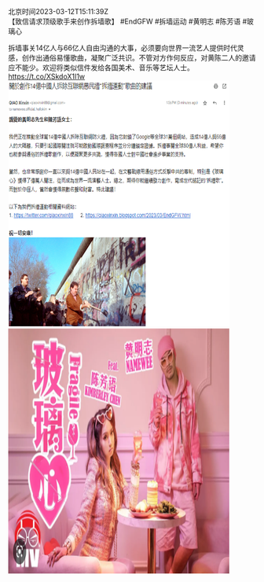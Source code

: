 北京时间2023-03-12T15:11:39Z<br>【致信请求顶级歌手来创作拆墙歌】
#EndGFW #拆墙运动 #黄明志 #陈芳语 #玻璃心

拆墙事关14亿人与66亿人自由沟通的大事，必须要向世界一流艺人提供时代灵感，创作出通俗易懂歌曲，凝聚广泛共识。不管对方作何反应，对黄陈二人的邀请应不能少。欢迎将类似信件发给各国美术、音乐等艺坛人士。 https://t.co/XSkdoX1I1w<br><img src='/temp/image/2023/w-Month-3/1634814392671019009_0.jpg' width='450' height='500'><img src='/temp/image/2023/w-Month-3/1634814392671019009_1.jpg' width='450' height='500'><br><br>